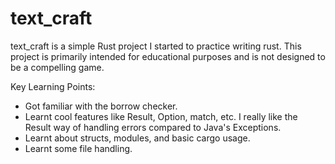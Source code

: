 # text_craft
text_craft is a simple Rust project I started to practice writing rust. This project is primarily intended for educational purposes and is not designed to be a compelling game.

Key Learning Points:
- Got familiar with the borrow checker.
- Learnt cool features like Result, Option, match, etc. I really like the Result way of handling errors compared to Java's Exceptions.
- Learnt about structs, modules, and basic cargo usage.
- Learnt some file handling.
